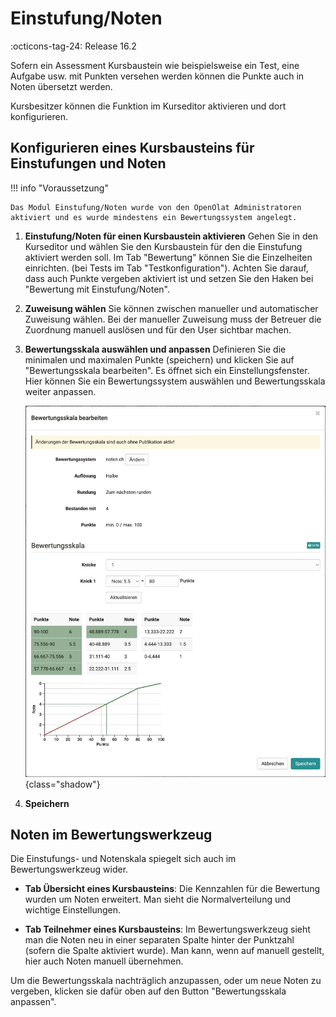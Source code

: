 # Einstufung/Noten

:octicons-tag-24: Release 16.2

Sofern ein Assessment Kursbaustein wie beispielsweise ein Test, eine Aufgabe usw. mit Punkten versehen werden können die Punkte auch in Noten übersetzt werden. 

Kursbesitzer können die Funktion im Kurseditor aktivieren und dort konfigurieren. 

## Konfigurieren eines Kursbausteins für Einstufungen und Noten

!!! info "Voraussetzung"

    Das Modul Einstufung/Noten wurde von den OpenOlat Administratoren aktiviert und es wurde mindestens ein Bewertungssystem angelegt.

1. **Einstufung/Noten für einen Kursbaustein aktivieren** 
Gehen Sie in den Kurseditor und wählen Sie den Kursbaustein für den die Einstufung aktiviert werden soll. Im Tab "Bewertung" können Sie die Einzelheiten einrichten. 
(bei Tests im Tab "Testkonfiguration"). Achten Sie darauf, dass auch Punkte vergeben aktiviert ist und setzen Sie den Haken bei "Bewertung mit Einstufung/Noten". 
2. **Zuweisung wählen** Sie können zwischen manueller und automatischer Zuweisung wählen. Bei der manueller Zuweisung muss der Betreuer die Zuordnung manuell auslösen und für den User sichtbar machen. 

3. **Bewertungsskala auswählen und anpassen** Definieren Sie die minimalen und maximalen Punkte (speichern) und klicken Sie auf "Bewertungsskala bearbeiten". Es öffnet sich ein Einstellungsfenster. Hier können Sie ein Bewertungssystem auswählen und Bewertungsskala weiter anpassen.

    ![Bewertungsskala](assets/ratingscale_de.jpg){class="shadow"}

4. **Speichern**

## Noten im Bewertungswerkzeug
Die Einstufungs- und Notenskala spiegelt sich auch im Bewertungswerkzeug wider. 

* **Tab Übersicht eines Kursbausteins**:
 Die Kennzahlen für die Bewertung wurden um Noten erweitert. Man sieht die Normalverteilung und wichtige Einstellungen.

* **Tab Teilnehmer eines Kursbausteins**:
 Im Bewertungswerkzeug sieht man die Noten neu in einer separaten Spalte hinter der Punktzahl (sofern die Spalte aktiviert wurde). Man kann, wenn auf manuell gestellt, hier auch Noten manuell übernehmen.

Um die Bewertungsskala nachträglich anzupassen, oder um neue Noten zu vergeben, klicken sie dafür  oben auf den Button "Bewertungsskala anpassen". 
